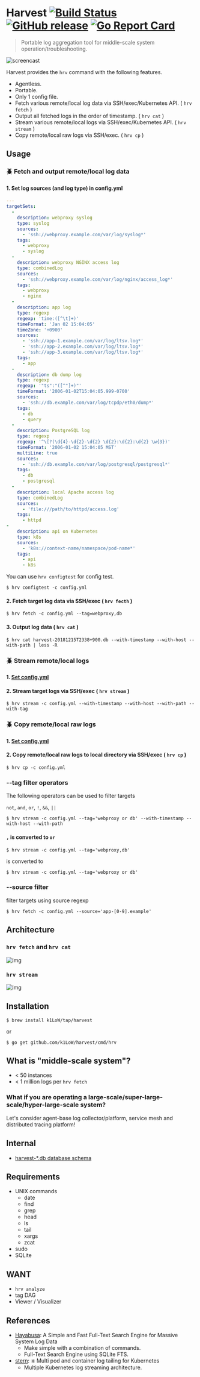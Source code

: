 # Harvest [![Build Status](https://travis-ci.org/k1LoW/harvest.svg?branch=master)](https://travis-ci.org/k1LoW/harvest) [![GitHub release](https://img.shields.io/github/release/k1LoW/harvest.svg)](https://github.com/k1LoW/harvest/releases) [![Go Report Card](https://goreportcard.com/badge/github.com/k1LoW/harvest)](https://goreportcard.com/report/github.com/k1LoW/harvest)

> Portable log aggregation tool for middle-scale system operation/troubleshooting.

![screencast](doc/screencast.svg)

Harvest provides the `hrv` command with the following features.

- Agentless.
- Portable.
- Only 1 config file.
- Fetch various remote/local log data via SSH/exec/Kubernetes API. ( `hrv fetch` )
- Output all fetched logs in the order of timestamp. ( `hrv cat` )
- Stream various remote/local logs via SSH/exec/Kubernetes API. ( `hrv stream` )
- Copy remote/local raw logs via SSH/exec. ( `hrv cp` )

## Usage

### :beetle: Fetch and output remote/local log data

#### 1. Set log sources (and log type) in config.yml

``` yaml
---
targetSets:
  -
    description: webproxy syslog
    type: syslog
    sources:
      - 'ssh://webproxy.example.com/var/log/syslog*'
    tags:
      - webproxy
      - syslog
  -
    description: webproxy NGINX access log
    type: combinedLog
    sources:
      - 'ssh://webproxy.example.com/var/log/nginx/access_log*'
    tags:
      - webproxy
      - nginx
  -
    description: app log
    type: regexp
    regexp: 'time:([^\t]+)'
    timeFormat: 'Jan 02 15:04:05'
    timeZone: '+0900'
    sources:
      - 'ssh://app-1.example.com/var/log/ltsv.log*'
      - 'ssh://app-2.example.com/var/log/ltsv.log*'
      - 'ssh://app-3.example.com/var/log/ltsv.log*'
    tags:
      - app
  -
    description: db dump log
    type: regexp
    regexp: '"ts":"([^"]+)"'
    timeFormat: '2006-01-02T15:04:05.999-0700'
    sources:
      - 'ssh://db.example.com/var/log/tcpdp/eth0/dump*'
    tags:
      - db
      - query
  -
    description: PostgreSQL log
    type: regexp
    regexp: '^\[?(\d{4}-\d{2}-\d{2} \d{2}:\d{2}:\d{2} \w{3})'
    timeFormat: '2006-01-02 15:04:05 MST'
    multiLine: true
    sources:
      - 'ssh://db.example.com/var/log/postgresql/postgresql*'
    tags:
      - db
      - postgresql
  -
    description: local Apache access log
    type: combinedLog
    sources:
      - 'file:///path/to/httpd/access.log'
    tags:
      - httpd
-
    description: api on Kubernetes
    type: k8s
    sources:
      - 'k8s://context-name/namespace/pod-name*'
    tags:
      - api
      - k8s
```

You can use `hrv configtest` for config test.

``` console
$ hrv configtest -c config.yml
```

#### 2. Fetch target log data via SSH/exec ( `hrv fecth` )

``` console
$ hrv fetch -c config.yml --tag=webproxy,db
```

#### 3. Output log data ( `hrv cat` )

``` console
$ hrv cat harvest-20181215T2338+900.db --with-timestamp --with-host --with-path | less -R
```

### :beetle: Stream remote/local logs

#### 1. [Set config.yml](#1-set-log-sources-and-log-type-in-configyml)

#### 2. Stream target logs via SSH/exec ( `hrv stream` )

``` console
$ hrv stream -c config.yml --with-timestamp --with-host --with-path --with-tag
```

### :beetle: Copy remote/local raw logs

#### 1. [Set config.yml](#1-set-log-sources-and-log-type-in-configyml)

#### 2. Copy remote/local raw logs to local directory via SSH/exec ( `hrv cp` )

``` console
$ hrv cp -c config.yml
```

### --tag filter operators

The following operators can be used to filter targets

`not`, `and`, `or`, `!`, `&&`, `||`

``` console
$ hrv stream -c config.yml --tag='webproxy or db' --with-timestamp --with-host --with-path
```

#### `,` is converted to ` or `

``` console
$ hrv stream -c config.yml --tag='webproxy,db'
```

is converted to

``` console
$ hrv stream -c config.yml --tag='webproxy or db'
```

### --source filter

filter targets using source regexp

``` console
$ hrv fetch -c config.yml --source='app-[0-9].example'
```

## Architecture

### `hrv fetch` and `hrv cat`

![img](doc/fetch.png)

### `hrv stream`

![img](doc/stream.png)

## Installation

```console
$ brew install k1LoW/tap/harvest
```

or

```console
$ go get github.com/k1LoW/harvest/cmd/hrv
```

## What is "middle-scale system"?

- < 50 instances
- < 1 million logs per `hrv fetch`

### What if you are operating a large-scale/super-large-scale/hyper-large-scale system?

Let's consider agent-base log collector/platform, service mesh and distributed tracing platform!

## Internal

- [harvest-*.db database schema](doc/schema)

## Requirements

- UNIX commands
  - date
  - find
  - grep
  - head
  - ls
  - tail
  - xargs
  - zcat
- sudo
- SQLite

## WANT

- `hrv analyze`
- tag DAG
- Viewer / Visualizer

## References

- [Hayabusa](https://github.com/hirolovesbeer/hayabusa): A Simple and Fast Full-Text Search Engine for Massive System Log Data
    - Make simple with a combination of commands.
    - Full-Text Search Engine using SQLite FTS.
- [stern](https://github.com/wercker/stern): ⎈ Multi pod and container log tailing for Kubernetes
    - Multiple Kubernetes log streaming architecture.
